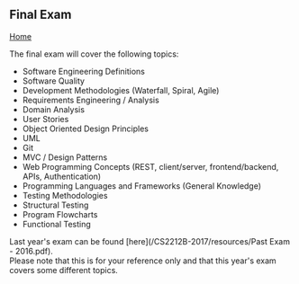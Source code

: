 ## Final Exam

[Home](README.md)  

The final exam will cover the following topics:
- Software Engineering Definitions  
- Software Quality  
- Development Methodologies (Waterfall, Spiral, Agile)  
- Requirements Engineering / Analysis  
- Domain Analysis  
- User Stories  
- Object Oriented Design Principles  
- UML  
- Git  
- MVC / Design Patterns  
- Web Programming Concepts (REST, client/server, frontend/backend, APIs, Authentication)  
- Programming Languages and Frameworks (General Knowledge)  
- Testing Methodologies  
- Structural Testing  
- Program Flowcharts  
- Functional Testing  

Last year's exam can be found [here](/CS2212B-2017/resources/Past Exam - 2016.pdf).  
Please note that this is for your reference only and that this year's exam covers some different topics.
